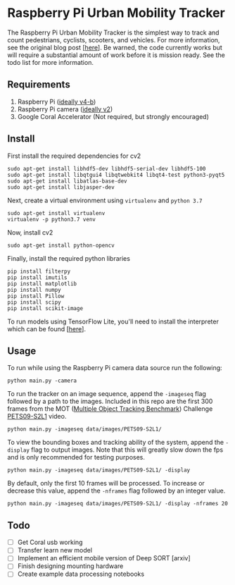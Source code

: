 # Raspberry Pi Urban Mobility Tracker
The Raspberry Pi Urban Mobility Tracker is the simplest way to track and count pedestrians, cyclists, scooters, and vehicles. For more information, see the original blog post [<a target="_blank" href="https://nathanrooy.github.io/posts/2019-02-06/raspberry-pi-deep-learning-traffic-tracker/">here</a>]. Be warned, the code currently works but will require a substantial amount of work before it is mission ready. See the todo list for more information.

## Requirements
1) Raspberry Pi (<a target="_blank" href="https://www.raspberrypi.org/products/raspberry-pi-4-model-b"/>ideally v4-b</a>)
2) Raspberry Pi camera (<a target="_blank" href="https://www.raspberrypi.org/products/camera-module-v2/">ideally v2</a>)
3) Google Coral Accelerator (Not required, but strongly encouraged)

## Install

First install the required dependencies for cv2
```
sudo apt-get install libhdf5-dev libhdf5-serial-dev libhdf5-100
sudo apt-get install libqtgui4 libqtwebkit4 libqt4-test python3-pyqt5
sudo apt-get install libatlas-base-dev
sudo apt-get install libjasper-dev
```
Next, create a virtual environment using `virtualenv` and `python 3.7`
```
sudo apt-get install virtualenv
virtualenv -p python3.7 venv
```

Now, install cv2
```
sudo apt-get install python-opencv
```
Finally, install the required python libraries
```
pip install filterpy
pip install imutils
pip install matplotlib
pip install numpy
pip install Pillow
pip install scipy
pip install scikit-image
```
To run models using TensorFlow Lite, you'll need to install the interpreter which can be found [<a target="_blank" href="https://www.tensorflow.org/lite/guide/python">here</a>].

## Usage
To run while using the Raspberry Pi camera data source run the following:
``` 
python main.py -camera
```
To run the tracker on an image sequence, append the `-imageseq` flag followed by a path to the images. Included in this repo are the first 300 frames from the MOT (<a target="_blank" href="https://motchallenge.net/">Multiple Object Tracking Benchmark</a>) Challenge <a target="_blank" href="https://motchallenge.net/vis/PETS09-S2L1">PETS09-S2L1</a> video.
```
python main.py -imageseq data/images/PETS09-S2L1/
```
To view the bounding boxes and tracking ability of the system, append the `-display` flag to output images. Note that this will greatly slow down the fps and is only recommended for testing purposes.
```
python main.py -imageseq data/images/PETS09-S2L1/ -display
```
By default, only the first 10 frames will be processed. To increase or decrease this value, append the `-nframes` flag followed by an integer value.
```
python main.py -imageseq data/images/PETS09-S2L1/ -display -nframes 20
```


## Todo
- [ ] Get Coral usb working
- [ ] Transfer learn new model
- [ ] Implement an efficient mobile version of Deep SORT [arxiv]
- [ ] Finish designing mounting hardware
- [ ] Create example data processing notebooks
